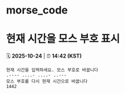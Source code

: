 # morse_code
# 현재 시간을 모스 부호 표시
<!-- MORSE_TIME_START -->
🗓️ **2025-10-24** | ⏰ **14:42 (KST)**

```
현재 시간을 입력하세요. 모스 부호로 바꿉니다
.---- ....- ....- ..---
모스 부호를 다시 현재 시간으로 바꿉니다
1442
```
<!-- MORSE_TIME_END -->
